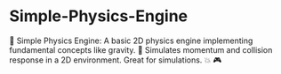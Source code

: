 # Simple-Physics-Engine
🧪 Simple Physics Engine: A basic 2D physics engine implementing fundamental concepts like gravity. 📐 Simulates momentum and collision response in a 2D environment. Great for simulations. 💥 🎮
